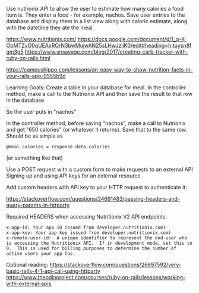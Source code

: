 Use nutrionix API to allow the user to estimate how many calories a food item is. They enter a food - for example, nachos. Save user entries to the database and display them in a list view along with caloric estimate, along with the datetime they ate the meal.

https://www.nutritionix.com/
https://docs.google.com/document/d/1_q-K-ObMTZvO0qUEAxROrN3bwMujwAN25sLHwJzliK0/edit#heading=h.tuysn8fgm3g5
https://www.snsavage.com/blog/2017/creating-carb-tracker-with-ruby-on-rails.html

https://campushippo.com/lessons/an-easy-way-to-show-nutrition-facts-in-your-rails-app-9555b9d

Learning Goals:
Create a table in your database for meal.
In the controller method, make a call to the Nutrionix API and then save the result to that row in the database

So the user puts in "nachos"

In the controller method, before saving "nachos", make a call to Nutrionix and get "650 calories" (or whatever it returns). Save that to the same row. Should be as simple as 

`@meal.calories = response.data.calories` 

(or something like that)

Use a POST request with a custom form to make requests to an external API
Signing up and using API keys for an external resource

Add custom headers with API key to your HTTP request to authenticate it:

https://stackoverflow.com/questions/24691483/passing-headers-and-query-params-in-httparty

Required HEADERS when accessing Nutritionix V2 API endpoints:
```
x-app-id: Your app ID issued from developer.nutritionix.com)
x-app-key: Your app key issued from developer.nutritionix.com)
x-remote-user-id:  A unique identifier to represent the end-user who is accessing the Nutritionix API.  If in development mode, set this to 0.  This is used for billing purposes to determine the number of active users your app has.
```

Optional reading:
https://stackoverflow.com/questions/26897592/very-basic-rails-4-1-api-call-using-httparty
https://www.theodinproject.com/courses/ruby-on-rails/lessons/working-with-external-apis